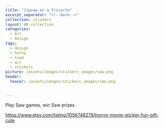```yaml
---
title: "Jigsaw on a Tricycle"
excerpt_separator: "<!--more-->"
collection: stickers
layout: HR_collection
categories:
  - Art
  - Design
tags:
  - design
  - horny
  - toad
  - art
  - stickers
picture: /assets/images/stickers_images/saw.png 
header:
  teaser: /assets/images/stickers_images/saw.png


---
```

Play Saw games, win Saw prizes. 
<!--more-->
https://www.etsy.com/listing/1056748278/horror-movie-sticker-fun-gift-cute